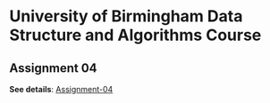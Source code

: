 # University of Birmingham Data Structure and Algorithms Course

## Assignment 04

**See details**: [Assignment-04](https://github.com/ziruiwang333/UoB-Data-Structure-and-Algorithms/blob/Assignment-4/dsa_assignment4/assignment-04.pdf)